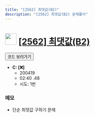 ```yaml
---
title: "[2562] 최댓값(B2)"
description: "[2562] 최댓값(B2) 문제풀이"
---
```

<h1><img src="https://doky.space/assets/icpclev/u0.svg" height="37px"> <a href="http://icpc.me/2562">[2562] 최댓값(B2)</a></h1>

<a href="https://github.com/DokySp/acmicpc-practice/tree/master/2562"><button class="btn btn-info">코드 보러가기</button></a>

- **C: [:x:]**
  - 200419
  - 02:40 .48
  - 시도: 1번

### 메모
 - 단순 최댓값 구하기 문제
